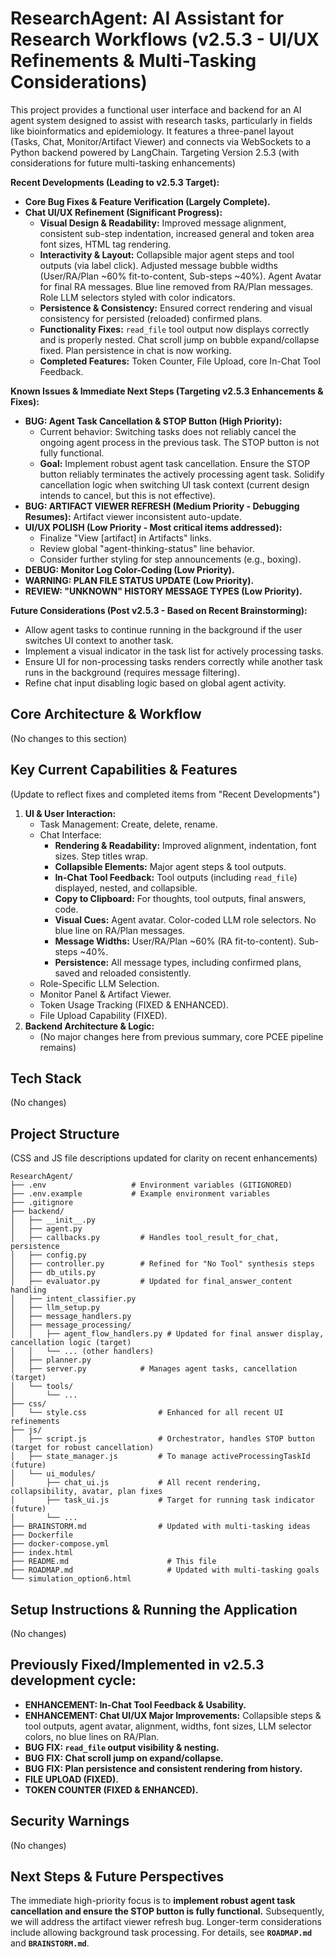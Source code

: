 # ResearchAgent: AI Assistant for Research Workflows (v2.5.3 - UI/UX Refinements & Multi-Tasking Considerations)

This project provides a functional user interface and backend for an AI agent system designed to assist with research tasks, particularly in fields like bioinformatics and epidemiology. It features a three-panel layout (Tasks, Chat, Monitor/Artifact Viewer) and connects via WebSockets to a Python backend powered by LangChain.
Targeting Version 2.5.3 (with considerations for future multi-tasking enhancements)

**Recent Developments (Leading to v2.5.3 Target):**

-   **Core Bug Fixes & Feature Verification (Largely Complete).**
-   **Chat UI/UX Refinement (Significant Progress):**
    -   **Visual Design & Readability:** Improved message alignment, consistent sub-step indentation, increased general and token area font sizes, HTML tag rendering.
    -   **Interactivity & Layout:** Collapsible major agent steps and tool outputs (via label click). Adjusted message bubble widths (User/RA/Plan ~60% fit-to-content, Sub-steps ~40%). Agent Avatar for final RA messages. Blue line removed from RA/Plan messages. Role LLM selectors styled with color indicators.
    -   **Persistence & Consistency:** Ensured correct rendering and visual consistency for persisted (reloaded) confirmed plans.
    -   **Functionality Fixes:** `read_file` tool output now displays correctly and is properly nested. Chat scroll jump on bubble expand/collapse fixed. Plan persistence in chat is now working.
    -   **Completed Features:** Token Counter, File Upload, core In-Chat Tool Feedback.

**Known Issues & Immediate Next Steps (Targeting v2.5.3 Enhancements & Fixes):**

-   **BUG: Agent Task Cancellation & STOP Button (High Priority):**
    * Current behavior: Switching tasks does not reliably cancel the ongoing agent process in the previous task. The STOP button is not fully functional.
    * **Goal:** Implement robust agent task cancellation. Ensure the STOP button reliably terminates the actively processing agent task. Solidify cancellation logic when switching UI task context (current design intends to cancel, but this is not effective).
-   **BUG: ARTIFACT VIEWER REFRESH (Medium Priority - Debugging Resumes):** Artifact viewer inconsistent auto-update.
-   **UI/UX POLISH (Low Priority - Most critical items addressed):**
    * Finalize "View [artifact] in Artifacts" links.
    * Review global "agent-thinking-status" line behavior.
    * Consider further styling for step announcements (e.g., boxing).
-   **DEBUG: Monitor Log Color-Coding (Low Priority).**
-   **WARNING: PLAN FILE STATUS UPDATE (Low Priority).**
-   **REVIEW: "UNKNOWN" HISTORY MESSAGE TYPES (Low Priority).**

**Future Considerations (Post v2.5.3 - Based on Recent Brainstorming):**
-   Allow agent tasks to continue running in the background if the user switches UI context to another task.
-   Implement a visual indicator in the task list for actively processing tasks.
-   Ensure UI for non-processing tasks renders correctly while another task runs in the background (requires message filtering).
-   Refine chat input disabling logic based on global agent activity.

## Core Architecture & Workflow
(No changes to this section)

## Key Current Capabilities & Features
(Update to reflect fixes and completed items from "Recent Developments")
1.  **UI & User Interaction:**
    -   Task Management: Create, delete, rename.
    -   Chat Interface:
        -   **Rendering & Readability:** Improved alignment, indentation, font sizes. Step titles wrap.
        -   **Collapsible Elements:** Major agent steps & tool outputs.
        -   **In-Chat Tool Feedback:** Tool outputs (including `read_file`) displayed, nested, and collapsible.
        -   **Copy to Clipboard:** For thoughts, tool outputs, final answers, code.
        -   **Visual Cues:** Agent avatar. Color-coded LLM role selectors. No blue line on RA/Plan messages.
        -   **Message Widths:** User/RA/Plan ~60% (RA fit-to-content). Sub-steps ~40%.
        -   **Persistence:** All message types, including confirmed plans, saved and reloaded consistently.
    -   Role-Specific LLM Selection.
    -   Monitor Panel & Artifact Viewer.
    -   Token Usage Tracking (FIXED & ENHANCED).
    -   File Upload Capability (FIXED).
2.  **Backend Architecture & Logic:**
    -   (No major changes here from previous summary, core PCEE pipeline remains)

## Tech Stack
(No changes)

## Project Structure
(CSS and JS file descriptions updated for clarity on recent enhancements)
```
ResearchAgent/
├── .env                   # Environment variables (GITIGNORED)
├── .env.example           # Example environment variables
├── .gitignore
├── backend/
│   ├── __init__.py
│   ├── agent.py
│   ├── callbacks.py         # Handles tool_result_for_chat, persistence
│   ├── config.py
│   ├── controller.py        # Refined for "No Tool" synthesis steps
│   ├── db_utils.py
│   ├── evaluator.py         # Updated for final_answer_content handling
│   ├── intent_classifier.py
│   ├── llm_setup.py
│   ├── message_handlers.py
│   ├── message_processing/
│   │   ├── agent_flow_handlers.py # Updated for final answer display, cancellation logic (target)
│   │   └── ... (other handlers)
│   ├── planner.py
│   ├── server.py            # Manages agent tasks, cancellation (target)
│   └── tools/
│       └── ...
├── css/
│   └── style.css                # Enhanced for all recent UI refinements
├── js/
│   ├── script.js                # Orchestrator, handles STOP button (target for robust cancellation)
│   ├── state_manager.js         # To manage activeProcessingTaskId (future)
│   └── ui_modules/
│       ├── chat_ui.js           # All recent rendering, collapsibility, avatar, plan fixes
│       ├── task_ui.js           # Target for running task indicator (future)
│       └── ...
├── BRAINSTORM.md                # Updated with multi-tasking ideas
├── Dockerfile
├── docker-compose.yml
├── index.html
├── README.md                      # This file
├── ROADMAP.md                     # Updated with multi-tasking goals
└── simulation_option6.html
```

## Setup Instructions & Running the Application
(No changes)

## Previously Fixed/Implemented in v2.5.3 development cycle:
-   **ENHANCEMENT: In-Chat Tool Feedback & Usability.**
-   **ENHANCEMENT: Chat UI/UX Major Improvements:** Collapsible steps & tool outputs, agent avatar, alignment, widths, font sizes, LLM selector colors, no blue lines on RA/Plan.
-   **BUG FIX: `read_file` output visibility & nesting.**
-   **BUG FIX: Chat scroll jump on expand/collapse.**
-   **BUG FIX: Plan persistence and consistent rendering from history.**
-   **FILE UPLOAD (FIXED).**
-   **TOKEN COUNTER (FIXED & ENHANCED).**

## Security Warnings
(No changes)

## Next Steps & Future Perspectives
The immediate high-priority focus is to **implement robust agent task cancellation and ensure the STOP button is fully functional.** Subsequently, we will address the artifact viewer refresh bug. Longer-term considerations include allowing background task processing. For details, see **`ROADMAP.md`** and **`BRAINSTORM.md`**.
